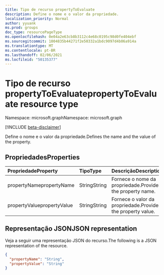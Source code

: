 ```yaml
---
title: Tipo de recurso propertyToEvaluate
description: Define o nome e o valor da propriedade.
localization_priority: Normal
author: yyuank
ms.prod: groups
doc_type: resourcePageType
ms.openlocfilehash: 0e04a2e63cb8b3112c4e68c0195c98d0fe404ebf
ms.sourcegitcommit: 1004835b44271f2e50332a1bdc9097d4b06a914a
ms.translationtype: MT
ms.contentlocale: pt-BR
ms.lasthandoff: 02/06/2021
ms.locfileid: "50135377"
---
```

# <a name="propertytoevaluate-resource-type"></a><span data-ttu-id="4a110-103">Tipo de recurso propertyToEvaluate</span><span class="sxs-lookup"><span data-stu-id="4a110-103">propertyToEvaluate resource type</span></span>

<span data-ttu-id="4a110-104">Namespace: microsoft.graph</span><span class="sxs-lookup"><span data-stu-id="4a110-104">Namespace: microsoft.graph</span></span>

[!INCLUDE [beta-disclaimer](../../includes/beta-disclaimer.md)]

<span data-ttu-id="4a110-105">Define o nome e o valor da propriedade.</span><span class="sxs-lookup"><span data-stu-id="4a110-105">Defines the name and the value of the property.</span></span>

## <a name="properties"></a><span data-ttu-id="4a110-106">Propriedades</span><span class="sxs-lookup"><span data-stu-id="4a110-106">Properties</span></span>

| <span data-ttu-id="4a110-107">Propriedade</span><span class="sxs-lookup"><span data-stu-id="4a110-107">Property</span></span> | <span data-ttu-id="4a110-108">Tipo</span><span class="sxs-lookup"><span data-stu-id="4a110-108">Type</span></span> | <span data-ttu-id="4a110-109">Descrição</span><span class="sxs-lookup"><span data-stu-id="4a110-109">Description</span></span> |
|:-------- |:---- |:----------- |
| <span data-ttu-id="4a110-110">propertyName</span><span class="sxs-lookup"><span data-stu-id="4a110-110">propertyName</span></span> | <span data-ttu-id="4a110-111">String</span><span class="sxs-lookup"><span data-stu-id="4a110-111">String</span></span> | <span data-ttu-id="4a110-112">Fornece o nome da propriedade.</span><span class="sxs-lookup"><span data-stu-id="4a110-112">Provides the property name.</span></span> |
| <span data-ttu-id="4a110-113">propertyValue</span><span class="sxs-lookup"><span data-stu-id="4a110-113">propertyValue</span></span> | <span data-ttu-id="4a110-114">String</span><span class="sxs-lookup"><span data-stu-id="4a110-114">String</span></span> | <span data-ttu-id="4a110-115">Fornece o valor da propriedade.</span><span class="sxs-lookup"><span data-stu-id="4a110-115">Provides the property value.</span></span> |

## <a name="json-representation"></a><span data-ttu-id="4a110-116">Representação JSON</span><span class="sxs-lookup"><span data-stu-id="4a110-116">JSON representation</span></span>

<span data-ttu-id="4a110-117">Veja a seguir uma representação JSON do recurso.</span><span class="sxs-lookup"><span data-stu-id="4a110-117">The following is a JSON representation of the resource.</span></span>

<!-- {
  "blockType": "resource",
  "optionalProperties": [

  ],
  "@odata.type": "microsoft.graph.propertyToEvaluate",
  "baseType": null
}-->

```json
{
  "propertyName": "String",
  "propertyValue": "String"
}
```

<!-- uuid: 16cd6b66-4b1a-43a1-adaf-3a886856ed98
2019-02-04 14:57:30 UTC -->
<!-- {
  "type": "#page.annotation",
  "description": "propertyToEvaluate resource",
  "keywords": "",
  "section": "documentation",
  "tocPath": ""
}-->

